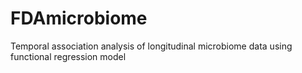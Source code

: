 # FDAmicrobiome
Temporal association analysis of longitudinal microbiome data using functional regression model
